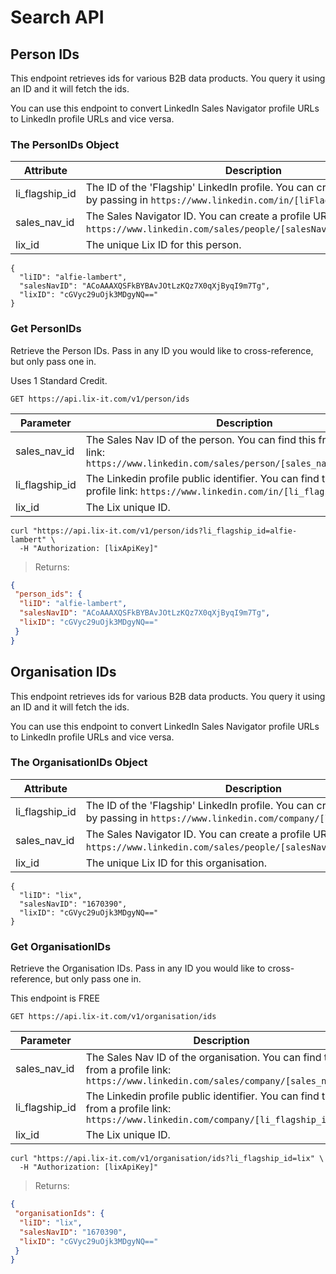# Search API

## Person IDs

This endpoint retrieves ids for various B2B data products. You query it using an ID and it will fetch the ids.

You can use this endpoint to convert LinkedIn Sales Navigator profile URLs to LinkedIn profile URLs and vice versa.

### The PersonIDs Object

Attribute | Description
--------- | -----------
li_flagship_id | The ID of the 'Flagship' LinkedIn profile. You can create a profile URL by passing in `https://www.linkedin.com/in/[liFlagshipID]`.
sales_nav_id     | The Sales Navigator ID. You can create a profile URL by passing in `https://www.linkedin.com/sales/people/[salesNavID],NAME,undefined`.
lix_id     | The unique Lix ID for this person.

```shell
{
  "liID": "alfie-lambert",
  "salesNavID": "ACoAAAXQSFkBYBAvJOtLzKQz7X0qXjByqI9m7Tg",
  "lixID": "cGVyc29uOjk3MDgyNQ=="
}
```

### Get PersonIDs

Retrieve the Person IDs. Pass in any ID you would like to cross-reference, but only pass one in. 

<aside class="notice"> Uses 1 Standard Credit.</aside>

`GET https://api.lix-it.com/v1/person/ids`

Parameter | Description
--------- | -----------
sales_nav_id | The Sales Nav ID of the person. You can find this from a profile link: `https://www.linkedin.com/sales/person/[sales_nav_id],NAME,XXXX`
li_flagship_id | The Linkedin profile public identifier. You can find this from a profile link: `https://www.linkedin.com/in/[li_flagship_id]`
lix_id | The Lix unique ID.

```shell
curl "https://api.lix-it.com/v1/person/ids?li_flagship_id=alfie-lambert" \
  -H "Authorization: [lixApiKey]"
```

> Returns:

```json
{
 "person_ids": {
  "liID": "alfie-lambert",
  "salesNavID": "ACoAAAXQSFkBYBAvJOtLzKQz7X0qXjByqI9m7Tg",
  "lixID": "cGVyc29uOjk3MDgyNQ=="
 }
}
```

## Organisation IDs

This endpoint retrieves ids for various B2B data products. You query it using an ID and it will fetch the ids.

You can use this endpoint to convert LinkedIn Sales Navigator profile URLs to LinkedIn profile URLs and vice versa.

### The OrganisationIDs Object

Attribute | Description
--------- | -----------
li_flagship_id | The ID of the 'Flagship' LinkedIn profile. You can create a profile URL by passing in `https://www.linkedin.com/company/[liFlagshipID]`.
sales_nav_id     | The Sales Navigator ID. You can create a profile URL by passing in `https://www.linkedin.com/sales/people/[salesNavID],NAME,undefined`.
lix_id     | The unique Lix ID for this organisation.

```shell
{
  "liID": "lix",
  "salesNavID": "1670390",
  "lixID": "cGVyc29uOjk3MDgyNQ=="
}
```

### Get OrganisationIDs

Retrieve the Organisation IDs. Pass in any ID you would like to cross-reference, but only pass one in. 

<aside class="notice">This endpoint is FREE</aside>

`GET https://api.lix-it.com/v1/organisation/ids`

Parameter | Description
--------- | -----------
sales_nav_id | The Sales Nav ID of the organisation. You can find this from a profile link: `https://www.linkedin.com/sales/company/[sales_nav_id]`
li_flagship_id | The Linkedin profile public identifier. You can find this from a profile link: `https://www.linkedin.com/company/[li_flagship_id]`
lix_id | The Lix unique ID.

```shell
curl "https://api.lix-it.com/v1/organisation/ids?li_flagship_id=lix" \
  -H "Authorization: [lixApiKey]"
```

> Returns:

```json
{
 "organisationIds": {
  "liID": "lix",
  "salesNavID": "1670390",
  "lixID": "cGVyc29uOjk3MDgyNQ=="
 }
}
```
